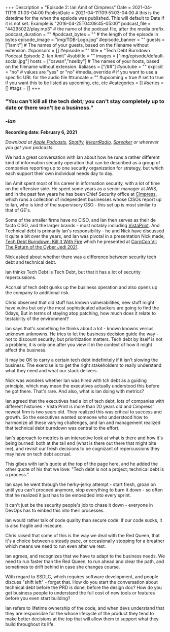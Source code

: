 +++
Description = "Episode 2: Ian Amit of Cimpress"
Date = 2021-04-11T16:01:03-04:00
PublishDate = 2021-04-11T09:51:03-04:00 # this is the datetime for the when the epsiode was published. This will default to Date if it is not set. Example is "2016-04-25T04:09:45-05:00"
podcast_file = "44295022/play.mp3" # the name of the podcast file, after the media prefix.
podcast_duration = ""
#podcast_bytes = "" # the length of the episode in bytes
episode_image = "img/TDB-Logo.jpg"
#episode_banner = ""
guests = ["iamit"] # The names of your guests, based on the filename without extension.
#sponsors = []
#episode = ""
title = "Tech Debt Burndown Podcast Episode 2: Ian Amit"
#subtitle = ""
images = ["img/episode/default-social.jpg"]
hosts = ["cswan","nselby"] # The names of your hosts, based on the filename without extension.
#aliases = ["/##"]
#youtube = ""
explicit = "no" # values are "yes" or "no"
#media_override # if you want to use a specific URL for the audio file
#truncate = ""
#upcoming = true # set to true if you want this to be listed as upcoming, etc, etc
#categories = []
#series = []
#tags = []
+++



### "You can't kill all the tech debt; you can't stay completely up to date or there won't be a business."
### -*Ian*


**Recording date: February 6, 2021**

*Download at [Apple Podcasts](https://podcastsconnect.apple.com/my-podcasts/the-tech-debt-burndown-podcast/1562710899), [Spotify](https://open.spotify.com/show/0t15PUgvQYNWQ6LYXJ8zkz), [iHeartRadio](https://iheart.com/podcast/81137852), [Spreaker](https://www.spreaker.com/show/the-tech-debt-burndown-podcast) or wherever you get your podcasts.*


We had a great conversation with Ian about how he runs a rather different kind of information security operation that can be described as a group of companies reporting up to one security organization for strategy, but which each support their own individual needs day to day. 

Ian Amit spent most of his career in information security, with a lot of time on the offensive side. He spent some years as a senior manager at AWS, and in the past few years he has been Chief Security office at [Cimpress](https://cimpress.com), which runs a collection of independent businesses whose CISOs report up to Ian, who is kind of the supervisory CSO - this set up is most similar to that of GE's.  

Some of the smaller firms have no CISO, and Ian then serves as their de facto CISO, and the larger brands - most notably including [VistaPrint](https://vistaprint.com). And Technical debt is primarily Ian's responsibility - he and Nick have discussed it quite a bit over the years, and Ian was pivotal in a presentation Nick made, [Tech Debt Burndown: Kill It With Fire](https://corncon.net/2020-presentations/#nselby) which he presented at [CornCon VI: The Return of the Cyber Jedi 2021](https://corncon.net/2020.corncon.agenda.html).

Nick asked about whether there was a difference between security tech debt and technical debt. 

Ian thinks Tech Debt is Tech Debt, but that it has a lot of security repercussions. 

Accrual of tech debt gunks up the business operation and also opens up the company to additional risk. 

Chris observed that old stuff has known vulnerabilities, new stuff might have vulns but only the most sophisticated attackers are going to find the 0days, But in terms of staying atop patching, how much does it relate to testability of the environment? 

Ian says that's something he thinks about a lot - known knowns versus unknown unknowns. He tries to let the business decision guide the way - not to discount security, but prioritization matters. Tech debt by itself is not a problem, it is only one after you view it in the context of how it might affect the business.

It may be OK to carry a certain tech debt indefinitely if it isn't slowing the business. The exercise is to get the right stakeholders to really understand what they need and what our stack delivers. 

Nick was wonders whether Ian was hired with tch debt as  a guiding principle, which may mean the executives actually understood this before he got there. That's rare. And also, what is Ian doing with metrics?

Ian agreed that the executives had a lot of tech debt, lots of companies with different histories - Vista Print is more than 20 years old and Cimpress' newest firm is two years old. They realized this was critical to success and growth. So the executives wanted someone who understood how to harmonize all these varying challenges, and Ian and management realized that technical debt burndown was central to the effort. 

Ian's approach to metrics is an interactive look at what is there and how it's being burned: both at the tail end (what is there out there that might bite me), and revisit our fresh decisions to be cognizant of repercussions they may have on tech debt accrual. 

This gibes with Ian's quote at the top of the page here, and he added the other quote of his that we love: "Tech debt is not a project; technical debt is a process."

Ian says he went through the herky-jerky attempt - start fresh, groan on until you can't proceed anymore, stop everything to burn it down - so often that he realized it just has to be embedded into every sprint. 

It can't just be the security people's job to chase it down - everyone in DevOps has to embed this into their processes. 

Ian would rather talk of code quality than secure code: if our code sucks, it is also fragile and insecure. 

Chris raised that some of this is the way we deal with the Red Queen, that it's a choice between a steady pace, or occasionally stopping for a breather which means we need to run even after we rest. 

Ian agrees, and recognizes that we have to adapt to the business needs. We need to run faster than the Red Queen, to run ahead and clear the path, and sometimes to drift behind in case she changes course.

With regard to SSDLC, which requires software development, and people discuss "shift left" - forget that. How do you start the conversation about technical debt before the PRD is done, before the design doc?
How do you get business people to understand the full cost of new tools or features before you even start building? 

Ian refers to lifetime ownership of the code, and when devs understand that they are responsible for the whose lifecycle of the product they tend to make better decisions at the top that will allow them to support what they build throughout its life. 



